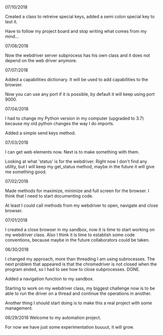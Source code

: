 07/10/2018

Created a class to retreive special keys, added a semi colon special key to test it.

Have to follow my project board and stop writing what comes from my mind...

07/08/2018

Now the webdriver server subprocess has his own class and it does not depend on the web driver anymore.

07/07/2018

Added a capabilities dictionary. It will be used to add capabilities to the browser.

Now you can use any port if it is possible, by default it will keep using port 9000.

07/04/2018

I had to change my Python version in my computer (upgraded to 3.7) because my old python changes the way I do imports.

Added a simple send keys method.

07/03/2018

I can get web elements now. Next is to make something with them.

Looking at what 'status' is for the webdriver. Right now I don't find any utility, but I will keep my get_status method, maybe
in the future it will give me something good.

07/02/2018

Made methods for maximize, minimize and full screen for the browser. I think that I need to start documenting code.

At least I could call methods from my webdriver to open, navigate and close browser.

07/01/2018

I created a close browser in my sandbox, now it is time to start working on my webdriver class.
Also I think it is time to establish some code conventions, because maybe in the future collaborators could be taken.

06/30/2018

I changed my approach, more than threading I am using subrocesses. The next problem that appeared is that the chromedriver is not closed
when the program ended, so I had to see how to close subprocesses. DONE.

Added a navigation function to my sandbox.

Starting to work on my webdriver class, my biggest challenge now is to be able to run the driver on a thread and continue the operations
in another.

Another thing I should start doing is to make this a real project with some management.

06/29/2018
Welcome to my automation project.

For now we have just some experimentation buuuut, it will grow.